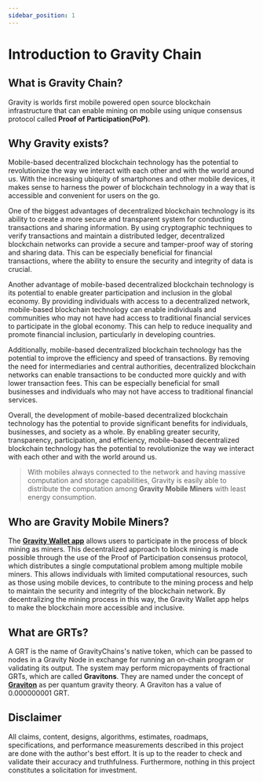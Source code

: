 ```yaml
---
sidebar_position: 1
---
```


# Introduction to Gravity Chain

## What is Gravity Chain?

Gravity is worlds first mobile powered open source blockchain infrastructure that can enable mining on mobile using unique consensus protocol called **Proof of Participation(PoP)**.

## Why Gravity exists?

Mobile-based decentralized blockchain technology has the potential to revolutionize the way we interact with each other and with the world around us. With the increasing ubiquity of smartphones and other mobile devices, it makes sense to harness the power of blockchain technology in a way that is accessible and convenient for users on the go.

One of the biggest advantages of decentralized blockchain technology is its ability to create a more secure and transparent system for conducting transactions and sharing information. By using cryptographic techniques to verify transactions and maintain a distributed ledger, decentralized blockchain networks can provide a secure and tamper-proof way of storing and sharing data. This can be especially beneficial for financial transactions, where the ability to ensure the security and integrity of data is crucial.

Another advantage of mobile-based decentralized blockchain technology is its potential to enable greater participation and inclusion in the global economy. By providing individuals with access to a decentralized network, mobile-based blockchain technology can enable individuals and communities who may not have had access to traditional financial services to participate in the global economy. This can help to reduce inequality and promote financial inclusion, particularly in developing countries.

Additionally, mobile-based decentralized blockchain technology has the potential to improve the efficiency and speed of transactions. By removing the need for intermediaries and central authorities, decentralized blockchain networks can enable transactions to be conducted more quickly and with lower transaction fees. This can be especially beneficial for small businesses and individuals who may not have access to traditional financial services.

Overall, the development of mobile-based decentralized blockchain technology has the potential to provide significant benefits for individuals, businesses, and society as a whole. By enabling greater security, transparency, participation, and efficiency, mobile-based decentralized blockchain technology has the potential to revolutionize the way we interact with each other and with the world around us.

> With mobiles always connected to the network and having massive computation and storage capabilities, Gravity is easily able to distribute the computation among **Gravity Mobile Miners** with least energy consumption.

## Who are Gravity Mobile Miners?
The [**Gravity Wallet app**](https://play.google.com/store/apps/details?id=chain.gravity.app&hl=en&gl=US&pli=1)  allows users to participate in the process of block mining as miners. This decentralized approach to block mining is made possible through the use of the Proof of Participation consensus protocol, which distributes a single computational problem among multiple mobile miners. This allows individuals with limited computational resources, such as those using mobile devices, to contribute to the mining process and help to maintain the security and integrity of the blockchain network. By decentralizing the mining process in this way, the Gravity Wallet app helps to make the blockchain more accessible and inclusive.

## What are GRTs?
A GRT is the name of GravityChains's native token, which can be passed to nodes in a Gravity Node in exchange for running an on-chain program or validating its output. The system may perform micropayments of fractional GRTs, which are called **Gravitons**. They are named under the concept of [**Graviton**](https://en.wikipedia.org/wiki/Graviton) as per quantum gravity theory. A Graviton has a value of 0.000000001 GRT.

## Disclaimer
All claims, content, designs, algorithms, estimates, roadmaps, specifications, and performance measurements described in this project are done with the author's best effort. It is up to the reader to check and validate their accuracy and truthfulness. Furthermore, nothing in this project constitutes a solicitation for investment.